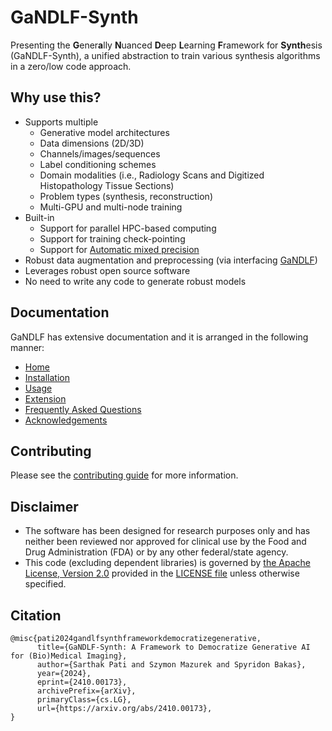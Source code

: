# GaNDLF-Synth

Presenting the **G**ener**a**lly **N**uanced **D**eep **L**earning **F**ramework for **Synth**esis (GaNDLF-Synth), a unified abstraction to train various synthesis algorithms in a zero/low code approach.

## Why use this?

- Supports multiple
  - Generative model architectures
  - Data dimensions (2D/3D)
  - Channels/images/sequences 
  - Label conditioning schemes
  - Domain modalities (i.e., Radiology Scans and Digitized Histopathology Tissue Sections)
  - Problem types (synthesis, reconstruction)
  - Multi-GPU and multi-node training
- Built-in 
  - Support for parallel HPC-based computing
  - Support for training check-pointing
  - Support for [Automatic mixed precision](./docs/usage.md#mixed-precision-training)
- Robust data augmentation and preprocessing (via interfacing [GaNDLF](
  https://docs.mlcommons.org/GaNDLF/))
- Leverages robust open source software
- No need to write any code to generate robust models

## Documentation

GaNDLF has extensive documentation and it is arranged in the following manner:

- [Home](https://mlcommons.github.io/GaNDLF-Synth/)
- [Installation](./docs/setup.md)
- [Usage](./docs/usage.md)
- [Extension](./docs/extending.md)
- [Frequently Asked Questions](./docs/FAQ.md)
- [Acknowledgements](./docs/acknowledgements.md)

## Contributing

Please see the [contributing guide](./CONTRIBUTING.md) for more information.

## Disclaimer
- The software has been designed for research purposes only and has neither been reviewed nor approved for clinical use by the Food and Drug Administration (FDA) or by any other federal/state agency.
- This code (excluding dependent libraries) is governed by [the Apache License, Version 2.0](https://www.apache.org/licenses/LICENSE-2.0.txt) provided in the [LICENSE file](./LICENSE) unless otherwise specified.


## Citation

```
@misc{pati2024gandlfsynthframeworkdemocratizegenerative,
      title={GaNDLF-Synth: A Framework to Democratize Generative AI for (Bio)Medical Imaging}, 
      author={Sarthak Pati and Szymon Mazurek and Spyridon Bakas},
      year={2024},
      eprint={2410.00173},
      archivePrefix={arXiv},
      primaryClass={cs.LG},
      url={https://arxiv.org/abs/2410.00173}, 
}
```
